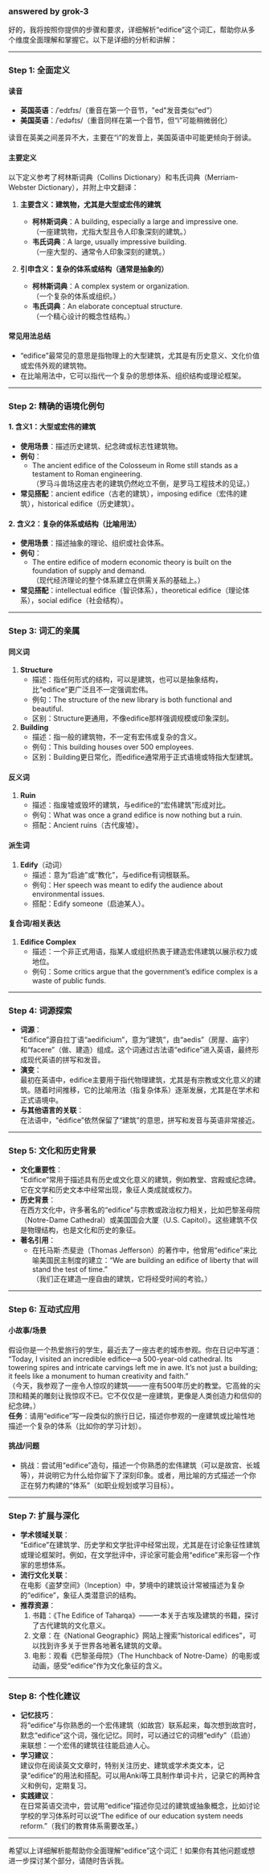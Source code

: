 ### answered by grok-3
好的，我将按照你提供的步骤和要求，详细解析“edifice”这个词汇，帮助你从多个维度全面理解和掌握它。以下是详细的分析和讲解：

---

### Step 1: 全面定义

#### 读音
- **英国英语**：/ˈedɪfɪs/（重音在第一个音节，"ed"发音类似“ed”）
- **美国英语**：/ˈedəfɪs/（重音同样在第一个音节，但“i”可能稍微弱化）

读音在英美之间差异不大，主要在“i”的发音上，美国英语中可能更倾向于弱读。

#### 主要定义
以下定义参考了柯林斯词典（Collins Dictionary）和韦氏词典（Merriam-Webster Dictionary），并附上中文翻译：

1. **主要含义：建筑物，尤其是大型或宏伟的建筑**
   - **柯林斯词典**：A building, especially a large and impressive one.  
     （一座建筑物，尤指大型且令人印象深刻的建筑。）
   - **韦氏词典**：A large, usually impressive building.  
     （一座大型的、通常令人印象深刻的建筑。）

2. **引申含义：复杂的体系或结构（通常是抽象的）**
   - **柯林斯词典**：A complex system or organization.  
     （一个复杂的体系或组织。）
   - **韦氏词典**：An elaborate conceptual structure.  
     （一个精心设计的概念性结构。）

#### 常见用法总结
- “edifice”最常见的意思是指物理上的大型建筑，尤其是有历史意义、文化价值或宏伟外观的建筑物。
- 在比喻用法中，它可以指代一个复杂的思想体系、组织结构或理论框架。

---

### Step 2: 精确的语境化例句

#### 1. 含义1：大型或宏伟的建筑
- **使用场景**：描述历史建筑、纪念碑或标志性建筑物。
- **例句**：
  - The ancient edifice of the Colosseum in Rome still stands as a testament to Roman engineering.  
    （罗马斗兽场这座古老的建筑仍然屹立不倒，是罗马工程技术的见证。）
- **常见搭配**：ancient edifice（古老的建筑），imposing edifice（宏伟的建筑），historical edifice（历史建筑）。

#### 2. 含义2：复杂的体系或结构（比喻用法）
- **使用场景**：描述抽象的理论、组织或社会体系。
- **例句**：
  - The entire edifice of modern economic theory is built on the foundation of supply and demand.  
    （现代经济理论的整个体系建立在供需关系的基础上。）
- **常见搭配**：intellectual edifice（智识体系），theoretical edifice（理论体系），social edifice（社会结构）。

---

### Step 3: 词汇的亲属

#### 同义词
1. **Structure**  
   - 描述：指任何形式的结构，可以是建筑，也可以是抽象结构，比“edifice”更广泛且不一定强调宏伟。  
   - 例句：The structure of the new library is both functional and beautiful.  
   - 区别：Structure更通用，不像edifice那样强调规模或印象深刻。
2. **Building**  
   - 描述：指一般的建筑物，不一定有宏伟或复杂的含义。  
   - 例句：This building houses over 500 employees.  
   - 区别：Building更日常化，而edifice通常用于正式语境或特指大型建筑。

#### 反义词
1. **Ruin**  
   - 描述：指废墟或毁坏的建筑，与edifice的“宏伟建筑”形成对比。  
   - 例句：What was once a grand edifice is now nothing but a ruin.  
   - 搭配：Ancient ruins（古代废墟）。

#### 派生词
1. **Edify**（动词）  
   - 描述：意为“启迪”或“教化”，与edifice有词根联系。  
   - 例句：Her speech was meant to edify the audience about environmental issues.  
   - 搭配：Edify someone（启迪某人）。

#### 复合词/相关表达
1. **Edifice Complex**  
   - 描述：一个非正式用语，指某人或组织热衷于建造宏伟建筑以展示权力或地位。  
   - 例句：Some critics argue that the government’s edifice complex is a waste of public funds.

---

### Step 4: 词源探索

- **词源**：  
  “Edifice”源自拉丁语“aedificium”，意为“建筑”，由“aedis”（房屋、庙宇）和“facere”（做、建造）组成。这个词通过古法语“edifice”进入英语，最终形成现代英语的拼写和发音。
- **演变**：  
  最初在英语中，edifice主要用于指代物理建筑，尤其是有宗教或文化意义的建筑。随着时间推移，它的比喻用法（指复杂体系）逐渐发展，尤其是在学术和正式语境中。
- **与其他语言的关联**：  
  在法语中，“édifice”依然保留了“建筑”的意思，拼写和发音与英语非常接近。

---

### Step 5: 文化和历史背景

- **文化重要性**：  
  “Edifice”常用于描述具有历史或文化意义的建筑，例如教堂、宫殿或纪念碑。它在文学和历史文本中经常出现，象征人类成就或权力。
- **历史背景**：  
  在西方文化中，许多著名的“edifice”与宗教或政治权力相关，比如巴黎圣母院（Notre-Dame Cathedral）或美国国会大厦（U.S. Capitol）。这些建筑不仅是物理结构，也是文化和历史的象征。
- **著名引用**：  
  - 在托马斯·杰斐逊（Thomas Jefferson）的著作中，他曾用“edifice”来比喻美国民主制度的建立：“We are building an edifice of liberty that will stand the test of time.”  
    （我们正在建造一座自由的建筑，它将经受时间的考验。）

---

### Step 6: 互动式应用

#### 小故事/场景
假设你是一个热爱旅行的学生，最近去了一座古老的城市参观。你在日记中写道：  
“Today, I visited an incredible edifice—a 500-year-old cathedral. Its towering spires and intricate carvings left me in awe. It’s not just a building; it feels like a monument to human creativity and faith.”  
（今天，我参观了一座令人惊叹的建筑——一座有500年历史的教堂。它高耸的尖顶和精美的雕刻让我惊叹不已。它不仅仅是一座建筑，更像是人类创造力和信仰的纪念碑。）  
**任务**：请用“edifice”写一段类似的旅行日记，描述你参观的一座建筑或比喻性地描述一个复杂的体系（比如你的学习计划）。

#### 挑战/问题
- 挑战：尝试用“edifice”造句，描述一个你熟悉的宏伟建筑（可以是故宫、长城等），并说明它为什么给你留下了深刻印象。或者，用比喻的方式描述一个你正在努力构建的“体系”（如职业规划或学习目标）。

---

### Step 7: 扩展与深化

- **学术领域关联**：  
  “Edifice”在建筑学、历史学和文学批评中经常出现，尤其是在讨论象征性建筑或理论框架时。例如，在文学批评中，评论家可能会用“edifice”来形容一个作家的思想体系。
- **流行文化关联**：  
  在电影《盗梦空间》（Inception）中，梦境中的建筑设计常被描述为复杂的“edifice”，象征人类潜意识的结构。
- **推荐资源**：  
  1. 书籍：《The Edifice of Taharqa》——一本关于古埃及建筑的书籍，探讨了古代建筑的文化意义。  
  2. 文章：在《National Geographic》网站上搜索“historical edifices”，可以找到许多关于世界各地著名建筑的文章。  
  3. 电影：观看《巴黎圣母院》（The Hunchback of Notre-Dame）的电影或动画，感受“edifice”作为文化象征的含义。

---

### Step 8: 个性化建议

- **记忆技巧**：  
  将“edifice”与你熟悉的一个宏伟建筑（如故宫）联系起来，每次想到故宫时，默念“edifice”这个词，强化记忆。同时，可以通过它的词根“edify”（启迪）来联想：一个宏伟的建筑往往能启迪人心。
- **学习建议**：  
  建议你在阅读英文文章时，特别关注历史、建筑或学术类文本，记录“edifice”的用法和搭配。可以用Anki等工具制作单词卡片，记录它的两种含义和例句，定期复习。
- **实践建议**：  
  在日常英语交流中，尝试用“edifice”描述你见过的建筑或抽象概念，比如讨论学校的学习体系时可以说“The edifice of our education system needs reform.”（我们的教育体系需要改革。）

---

希望以上详细解析能帮助你全面理解“edifice”这个词汇！如果你有其他问题或想进一步探讨某个部分，请随时告诉我。